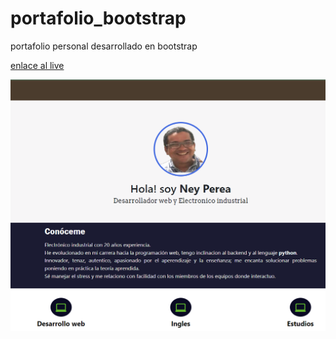 # portafolio_bootstrap
portafolio personal desarrollado en bootstrap

[enlace al live](https://nperea-dev.netlify.app/)


![imagen del proyecto](img/nperea-dev.netlify.app.png)

